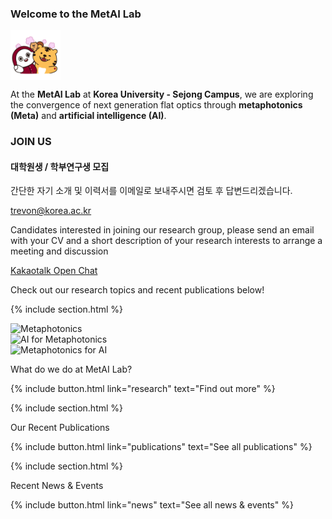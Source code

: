 ---
---

<div>

<h3> Welcome to the MetAI Lab </h3>

<img align="center" height="80" src="/images/wave.gif"> 
</div>

At the **MetAI Lab** at **Korea University - Sejong Campus**, we are exploring the convergence of next generation flat optics through **metaphotonics (Meta)** and **artificial intelligence (AI)**. 

<h3> JOIN US </h3>
<h4> 대학원생 / 학부연구생 모집 </h4>
<p> 간단한 자기 소개 및 이력서를 이메일로 보내주시면 검토 후 답변드리겠습니다. </p>
<a href="mailto:trevon@korea.ac.kr">trevon@korea.ac.kr</a>

<p> Candidates interested in joining our research group, please send an email with your CV and a short description of your research interests to arrange a meeting and discussion </p>

<!-- Kakaotalk Button -->
<p>
  <a href="https://open.kakao.com/o/sCvTrjCh" target="_blank" rel="noopener noreferrer" class="kakao-button">
    Kakaotalk Open Chat
  </a>
</p>

Check out our research topics and recent publications below!

{% include section.html %}
<!-- SwiperJS Carousel and Text for "What do we do?" section -->
<div class="feature" data-flip >
  <div class="feature-image">
    <div class="swiper-container-2">
      <div class="swiper-wrapper swiper-wrapper-2">
                <!-- Manually added Swiper slides -->
        <div class="swiper-slide"><img src="{{ '/images/research/metaphotonics.png' | relative_url }}" alt="Metaphotonics"></div>
        <div class="swiper-slide"><img src="{{ '/images/research/ai-meta.png' | relative_url }}" alt="AI for Metaphotonics"></div>
        <div class="swiper-slide"><img src="{{ '/images/research/meta-ai.png' | relative_url }}" alt="Metaphotonics for AI"></div>
      </div>
      <div class="swiper-pagination swiper-pagination-2"></div>
    </div>
  </div>
  <div class="feature-text">
    <p class="feature-title">What do we do at MetAI Lab?</p>
    <div id="custom-text">
    </div>
    {%
    include button.html
    link="research"
    text="Find out more"
    %}
  </div>
</div>

{% include section.html %}

<!-- SwiperJS Carousel and Text for Recent Publications -->
<div class="feature">
  <div class="feature-image">
    <div class="swiper-container-1">
      <div class="swiper-wrapper swiper-wrapper-1">
        <!-- Swiper slides will be populated by JavaScript -->
      </div>
      <div class="swiper-pagination swiper-pagination-1"></div>
    </div>
  </div>
  <div class="feature-text">
    <p class="feature-title">Our Recent Publications</p>
    <div id="publication-text">
      <!-- Publication text will be updated by JavaScript -->
    </div>
    {%
    include button.html
    link="publications"
    text="See all publications"
    %}
  </div>
</div>

<script id="data" type="application/json">
  {{ site.data.citations | jsonify }}
</script>


{% include section.html %}

<div class="feature" data-flip>
  <div class="feature-image">
      <div class="swiper-container-news">
        <div class="swiper-wrapper swiper-wrapper-news">
          <!-- Swiper slides for News & Events will be populated here by JavaScript -->
        </div>
      <div class="swiper-pagination"></div>
    </div>
  </div>
  <div class="feature-text">
    <p class="feature-title">Recent News & Events</p>
    <div id="news-text">
      <!-- News text will be updated here by JavaScript -->
    </div>
    {%
    include button.html
    link="news"
    text="See all news & events"
    %}
  </div>
</div>

<script id="news-data" type="application/json">
    [
    {% for post in site.posts | sort: 'date' | reverse | limit: 3 %}
      {
        "title": "{{ post.title | escape }}",
        "image": "{{ post.image | relative_url }}",
        "link": "{{ post.url | relative_url }}",
        "date": "{{ post.date }}"
      }{% if forloop.last == false %},{% endif %}
    {% endfor %}
    ]
</script>
